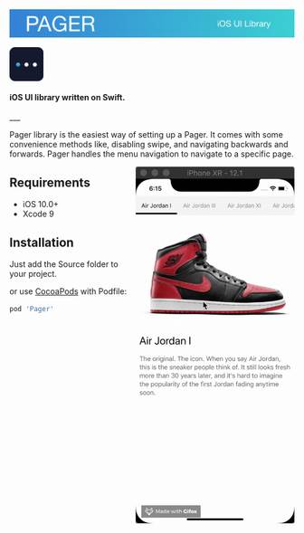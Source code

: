 <img src="https://github.com/WildStudio/Pager/blob/master/header.png">

<a href="https://github.com/WildStudio/Pager">
  
<img align="center" src="https://github.com/WildStudio/Pager/blob/master/Pager.png" width="60" height="60" /></a>

<h4>iOS UI library written on Swift.</h4>
___

Pager library is the easiest way of setting up a Pager.  It comes with some convenience methods like, disabling swipe, and navigating backwards and forwards. Pager handles the menu navigation to navigate to a specific page.

<img align="right" src="https://github.com/WildStudio/Pager/blob/master/2019-02-20%2018.15.36.gif" width="281" height="631" /></a>


## Requirements

- iOS 10.0+
- Xcode 9

## Installation

Just add the Source folder to your project.

or use [CocoaPods](https://cocoapods.org) with Podfile:

``` ruby
pod 'Pager'
```
